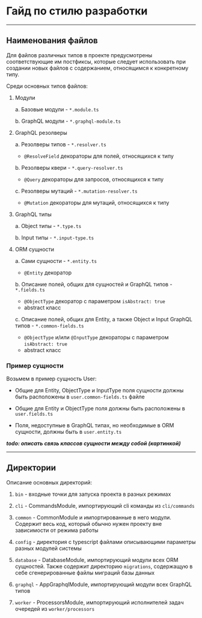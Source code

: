 # Гайд по стилю разработки

---

## Наименования файлов

Для файлов различных типов в проекте предусмотрены соответствующие им постфиксы, которые следует использовать при создании новых файлов с содержанием, относящимся к конкретному типу.

Среди основных типов файлов:

1. Модули
   
    a. Базовые модули - `*.module.ts`
    
    b. GraphQL модули - `*.graphql-module.ts`
   
2. GraphQL резолверы
   
   a. Резолверы типов - `*.resolver.ts`
   
      * `@ResolveField` декораторы для полей, относящихся к типу
   
   b. Резолверы квери - `*.query-resolver.ts`

      * `@Query` декораторы для запросов, относящихся к типу

   с. Резолверы мутаций - `*.mutation-resolver.ts`

      * `@Mutation` декораторы для мутаций, относящихся к типу
   
3. GraphQL типы

   a. Object типы - `*.type.ts`

   b. Input типы - `*.input-type.ts`

4. ORM сущности

   a. Сами сущности - `*.entity.ts`

      * `@Entity` декоратор

   b. Описание полей, общих для сущностей и GraphQL типов - `*.fields.ts`
      
      * `@ObjectType` декоратор с параметром `isAbstract: true`
      * abstract класс

   с. Описание полей, общих для Entity, а также Object и Input GraphQL типов - `*.common-fields.ts`

      * `@ObjectType` и/или `@InputType` декораторы с параметром `isAbstract: true`
      * abstract класс
   

### Пример сущности

Возьмем в пример сущность User:

   * Общие для Entity, ObjectType и InputType поля сущности должны быть расположены в `user.common-fields.ts` файле

   * Общие для Entity и ObjectType поля должны быть расположены в `user.fields.ts`

   * Поля, недоступные в GraphQL типах, но необходимые в ORM сущности, должны быть в `user.entity.ts`

**_todo: описать связь классов сущности между собой (картинкой)_**

---

## Директории

Описание основных директорий:

1. `bin` - входные точки для запуска проекта в разных режимах

2. `cli` - CommandsModule, импортирующий cli команды из `cli/commands`

3. `common` - CommonModule и импортированные в него модули. Содержит весь код, который обычно нужен проекту вне зависимости от режима работы

4. `config` - директория с typescript файлами описывающими параметры разных модулей системы

5. `database` - DatabaseModule, импортирующий модули всех ORM сущностей. Также содержит директорию `migrations`, содержащую в себе сгенерированные файлы миграций базы данных

6. `graphql` - AppGraphqlModule, импортирующий модули всех GraphQL типов

7. `worker` - ProcessorsModule, импортирующий исполнителей задач очередей из `worker/processors`